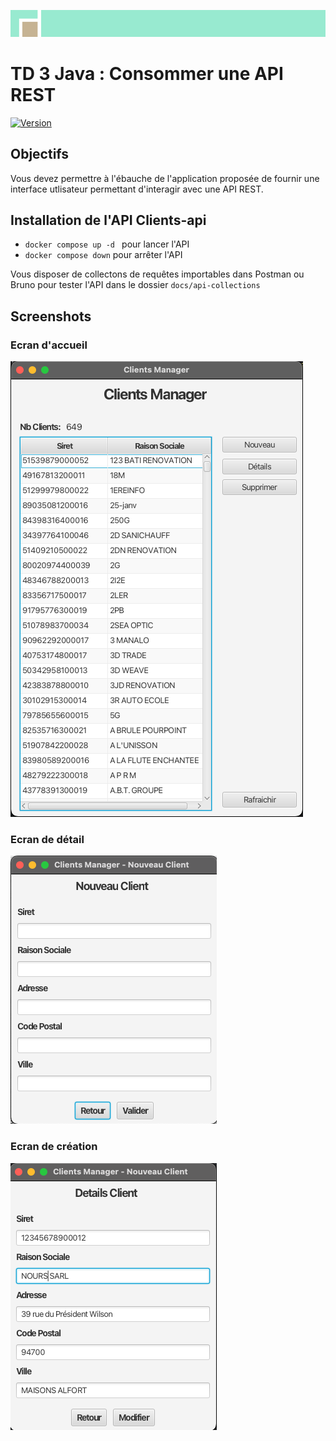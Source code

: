 ![separe](https://github.com/studoo-app/.github/blob/main/profile/studoo-banner-logo.png)
# TD 3 Java : Consommer une API REST
[![Version](https://img.shields.io/badge/Version-1.0.0-blue)]()

## Objectifs

Vous devez permettre à l'ébauche de l'application proposée de fournir une interface utlisateur permettant d'interagir avec une API REST.

## Installation de l'API Clients-api

- `docker compose up -d ` pour lancer l'API
- `docker compose down` pour arrêter l'API

Vous disposer de collectons de requêtes importables dans Postman ou Bruno pour tester l'API dans le dossier `docs/api-collections`

## Screenshots

### Ecran d'accueil
![separe](./docs/screens/home.png)
### Ecran de détail
![separe](./docs/screens/new-client.png)
### Ecran de création
![separe](./docs/screens/show-client.png)